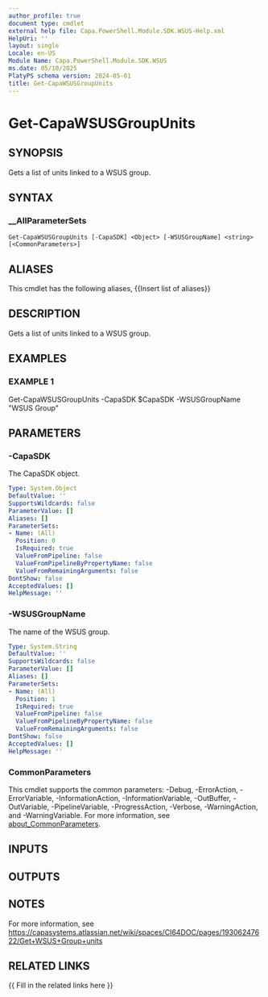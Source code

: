 ```yaml
---
author_profile: true
document type: cmdlet
external help file: Capa.PowerShell.Module.SDK.WSUS-Help.xml
HelpUri: ''
layout: single
Locale: en-US
Module Name: Capa.PowerShell.Module.SDK.WSUS
ms.date: 05/10/2025
PlatyPS schema version: 2024-05-01
title: Get-CapaWSUSGroupUnits
---
```


# Get-CapaWSUSGroupUnits

## SYNOPSIS

Gets a list of units linked to a WSUS group.

## SYNTAX

### __AllParameterSets

```
Get-CapaWSUSGroupUnits [-CapaSDK] <Object> [-WSUSGroupName] <string> [<CommonParameters>]
```

## ALIASES

This cmdlet has the following aliases,
  {{Insert list of aliases}}

## DESCRIPTION

Gets a list of units linked to a WSUS group.

## EXAMPLES

### EXAMPLE 1

Get-CapaWSUSGroupUnits -CapaSDK $CapaSDK -WSUSGroupName "WSUS Group"

## PARAMETERS

### -CapaSDK

The CapaSDK object.

```yaml
Type: System.Object
DefaultValue: ''
SupportsWildcards: false
ParameterValue: []
Aliases: []
ParameterSets:
- Name: (All)
  Position: 0
  IsRequired: true
  ValueFromPipeline: false
  ValueFromPipelineByPropertyName: false
  ValueFromRemainingArguments: false
DontShow: false
AcceptedValues: []
HelpMessage: ''
```

### -WSUSGroupName

The name of the WSUS group.

```yaml
Type: System.String
DefaultValue: ''
SupportsWildcards: false
ParameterValue: []
Aliases: []
ParameterSets:
- Name: (All)
  Position: 1
  IsRequired: true
  ValueFromPipeline: false
  ValueFromPipelineByPropertyName: false
  ValueFromRemainingArguments: false
DontShow: false
AcceptedValues: []
HelpMessage: ''
```

### CommonParameters

This cmdlet supports the common parameters: -Debug, -ErrorAction, -ErrorVariable,
-InformationAction, -InformationVariable, -OutBuffer, -OutVariable, -PipelineVariable,
-ProgressAction, -Verbose, -WarningAction, and -WarningVariable. For more information, see
[about_CommonParameters](https://go.microsoft.com/fwlink/?LinkID=113216).

## INPUTS

## OUTPUTS

## NOTES

For more information, see https://capasystems.atlassian.net/wiki/spaces/CI64DOC/pages/19306247622/Get+WSUS+Group+units


## RELATED LINKS

{{ Fill in the related links here }}

